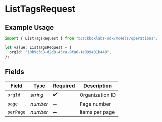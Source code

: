 # ListTagsRequest

## Example Usage

```typescript
import { ListTagsRequest } from "blackboxlabs-sdk/models/operations";

let value: ListTagsRequest = {
  orgId: "10b9d5d8-d2d8-45ca-9fa0-4a099401b448",
};
```

## Fields

| Field              | Type               | Required           | Description        |
| ------------------ | ------------------ | ------------------ | ------------------ |
| `orgId`            | *string*           | :heavy_check_mark: | Organization ID    |
| `page`             | *number*           | :heavy_minus_sign: | Page number        |
| `perPage`          | *number*           | :heavy_minus_sign: | Items per page     |